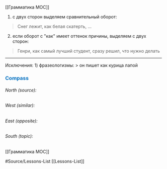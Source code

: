 [[Грамматика MOC]]
1) с двух сторон выделяем сравнительный оборот:
> Снег лежит, как белая скатерть, ...

2) если оборот с "как" имеет оттенок причины, выделяем с двух сторон:
> Генри, как самый лучший студент, сразу решил, что нужно делать

<hr>
Исключения:
1) фразеологизмы:
> он пишет как курица лапой






### <span style="color:#0070c0">Compass</span>
###### North (source):


###### West (similar):


###### East (opposite):


###### South (topic):
[[Грамматика MOC]]

#Source/Lessons-List [[Lessons-List]]